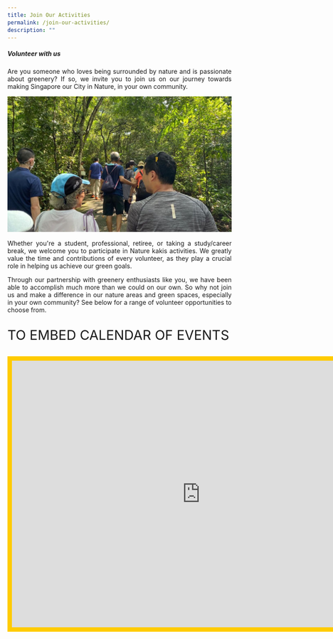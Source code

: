 ```yaml
---
title: Join Our Activities
permalink: /join-our-activities/
description: ""
---
```

<section><h5>Volunteer with us</h5>
<p align="justify">Are you someone who loves being surrounded by nature and is passionate about greenery? If so, we invite you to join us on our journey towards making Singapore our City in Nature, in your own community.</p>

<img src="/images/DIY%20Nature%20walks/diy%20walk%20100.PNG">	
	
<p align="justify">Whether you're a student, professional, retiree, or taking a study/career break, we welcome you to participate in Nature kakis activities. We greatly value the time and contributions of every volunteer, as they play a crucial role in helping us achieve our green goals.</p>

<p align="justify">Through our partnership with greenery enthusiasts like you, we have been able to accomplish much more than we could on our own. So why not join us and make a difference in our nature areas and green spaces, especially in your own community? See below for a range of volunteer opportunities to choose from.</p>

<p style="font-size:30px">TO EMBED CALENDAR OF EVENTS</p></section>

<iframe scrolling="no" frameborder="0" height="600" width="845" style="border:solid 10px #FFCB00" src="https://calendar.google.com/calendar/embed?height=600&amp;wkst=2&amp;bgcolor=%23ffcb00&amp;ctz=Asia%2FSingapore&amp;showTitle=0&amp;src=bnBuYXR1cmVrYWtpc0BnbWFpbC5jb20&amp;src=ZW4tZ2Iuc2luZ2Fwb3JlI2hvbGlkYXlAZ3JvdXAudi5jYWxlbmRhci5nb29nbGUuY29t&amp;color=%23039BE5&amp;color=%230B8043"></iframe>